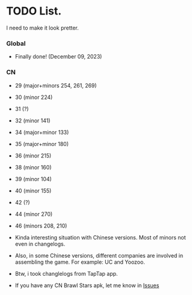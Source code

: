 # TODO List.
I need to make it look pretter.

### Global
* Finally done! (December 09, 2023)

<!---
omfg finally done majors -- 15:30 December 07, 2023
-->

### CN
* 29 (major+minors 254, 261, 269)
* 30 (minor 224)
* 31 (?)
* 32 (minor 141)
* 34 (major+minor 133)
* 35 (major+minor 180)
* 36 (minor 215)
* 38 (minor 160)
* 39 (minor 104)
* 40 (minor 155)
* 42 (?)
* 44 (minor 270)
* 46 (minors 208, 210)

* Kinda interesting situation with Chinese versions. Most of minors not even in changelogs.
* Also, in some Chinese versions, different companies are involved in assembling the game. For example: UC and Yoozoo.
* Btw, i took changlelogs from TapTap app.
- If you have any CN Brawl Stars apk, let me know in [Issues](https://github.com/tailsjs/brawl-stars-assets/issues)